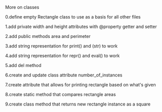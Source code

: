 More on classes 

0.define empty Rectangle class to use as a basis for all other files

1.add private width and height attributes with @property getter and setter

2.add public methods area and perimeter

3.add string representation for print() and (str) to work

4.add string representation for repr() and eval() to work

5.add del method

6.create and update class attribute number_of_instances

7.create attribute that allows for printing rectangle based on what's given

8.create static method that compares rectangle areas

9.create class method that returns new rectangle instance as a square
